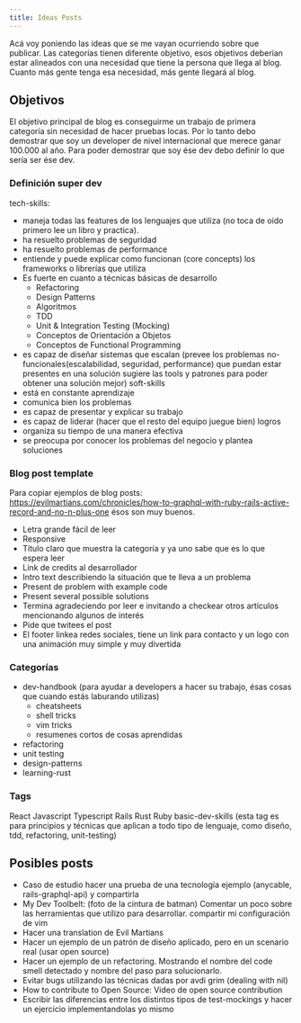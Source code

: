 ```yaml
---
title: Ideas Posts
---
```


Acá voy poniendo las ideas que se me vayan ocurriendo sobre que publicar.
Las categorías tienen diferente objetivo, esos objetivos deberían estar alineados con una necesidad que tiene la persona que llega al blog.
Cuanto más gente tenga esa necesidad, más gente llegará al blog.

## Objetivos
El objetivo principal de blog es conseguirme un trabajo de primera categoría sin necesidad de hacer pruebas locas.
Por lo tanto debo demostrar que soy un developer de nivel internacional que merece ganar 100.000 al año.
Para poder demostrar que soy ése dev debo definir lo que sería ser ése dev.

### Definición super dev
tech-skills:
* maneja todas las features de los lenguajes que utiliza  (no toca de oído primero lee un libro y practica).
* ha resuelto problemas de seguridad
* ha resuelto problemas de performance
* entiende y puede explicar como funcionan (core concepts) los frameworks o librerías que utiliza
* Es fuerte en cuanto a técnicas básicas de desarrollo
	* Refactoring
	* Design Patterns
	* Algoritmos
	* TDD
	* Unit & Integration Testing (Mocking)
	* Conceptos  de Orientación a Objetos
	* Conceptos de Functional Programming
* es capaz de diseñar sistemas que escalan (prevee los problemas no-funcionales(escalabilidad, seguridad, performance) que puedan estar presentes en una solución sugiere las tools y patrones para poder obtener una solución mejor)
soft-skills
* está en constante aprendizaje
* comunica bien los problemas
* es capaz de presentar y explicar su trabajo
* es capaz de liderar (hacer que el resto del equipo juegue bien)
logros
* organiza su tiempo de una manera efectiva
* se preocupa por conocer los problemas del negocio y plantea soluciones

### Blog post template
Para copiar ejemplos de blog posts:
https://evilmartians.com/chronicles/how-to-graphql-with-ruby-rails-active-record-and-no-n-plus-one
ésos son muy buenos.
* Letra grande fácil de leer
* Responsive
* Título claro que muestra la categoría y ya uno sabe que es lo que espera leer
* Link de credits al desarrollador
* Intro text describiendo la situación que te lleva a un problema 
* Present de problem with example code
* Present several possible solutions
* Termina agradeciendo por leer e invitando a checkear otros artículos mencionando algunos de interés
* Pide que twitees el post
* El footer linkea redes sociales, tiene un link para contacto y un logo con una animación muy simple y muy divertida  


### Categorías
* dev-handbook (para ayudar a developers a hacer su trabajo, ésas cosas que cuando estás laburando utilizas)
	* cheatsheets
	* shell tricks
	* vim tricks
	* resumenes cortos de cosas aprendidas
* refactoring
* unit testing
* design-patterns
* learning-rust

### Tags
React Javascript Typescript Rails Rust Ruby 
basic-dev-skills (esta tag es para principios y técnicas que aplican a todo tipo de lenguaje, como diseño, tdd, refactoring, unit-testing)

## Posibles posts
* Caso de estudio hacer una prueba de una tecnología ejemplo (anycable, rails-graphql-api) y compartirla
* My Dev Toolbelt: (foto de la cintura de batman) Comentar un poco sobre las herramientas que utilizo para desarrollar.  compartir mi configuración de vim
* Hacer una translation de Evil Martians
* Hacer un ejemplo de un patrón de diseño aplicado, pero en un scenario real (usar open source)
* Hacer un ejemplo de un refactoring. Mostrando el nombre del code smell detectado y nombre del paso para solucionarlo.
* Evitar bugs utilizando las técnicas dadas por avdi grim (dealing with nil)
* How to contribute to Open Source: Video de open source contribution
* Escribir las diferencias entre los distintos tipos de test-mockings y hacer un ejercicio implementandolas yo mismo

